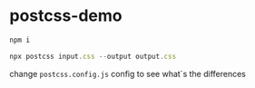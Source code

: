 # postcss-demo

```js
npm i

npx postcss input.css --output output.css
```

change `postcss.config.js` config to see what`s the differences

